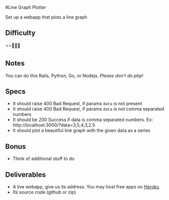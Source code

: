 #Line Graph Plotter

Set up a webapp that plots a line graph

## Difficulty
  :star::star::small_orange_diamond::small_orange_diamond::small_orange_diamond:

## Notes
  You can do this Rails, Python, Go, or Nodejs. *Please don't do php!*

## Specs
- It should raise 400 Bad Request, if params `data` is not present
- It should raise 400 Bad Request, if params `data` is not comma separated numbers
- It should be 200 Success if data is comma separated numbers. Ex: http://localhost:3000/?data=3,5,4,3,2.5
- It should plot a beautiful line graph with the given data as a series

## Bonus 
- Think of additional stuff to do

## Deliverables
- A live webapp, give us its address. You may host free apps on [Heroku](http://www.heroku.com)
- Its source code (github or zip)

